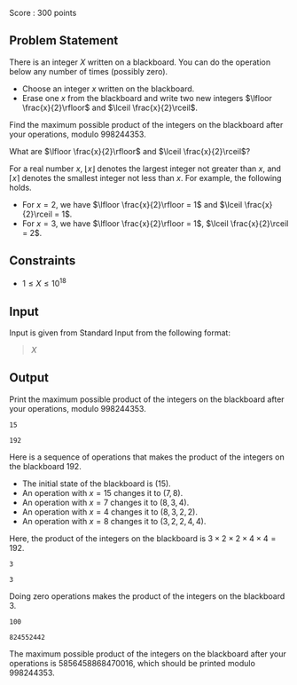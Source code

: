 Score : $300$ points

## Problem Statement

There is an integer $X$ written on a blackboard. You can do the operation below any number of times (possibly zero).

- Choose an integer $x$ written on the blackboard.
- Erase one $x$ from the blackboard and write two new integers $\lfloor \frac{x}{2}\rfloor$ and $\lceil \frac{x}{2}\rceil$.

Find the maximum possible product of the integers on the blackboard after your operations, modulo $998244353$.

  What are $\lfloor \frac{x}{2}\rfloor$ and $\lceil \frac{x}{2}\rceil$? 

 For a real number $x$, $\lfloor x\rfloor$ denotes the largest integer not greater than $x$, and $\lceil x\rceil$ denotes the smallest integer not less than $x$. For example, the following holds.

- For $x = 2$, we have $\lfloor \frac{x}{2}\rfloor = 1$ and $\lceil \frac{x}{2}\rceil = 1$.
- For $x = 3$, we have $\lfloor \frac{x}{2}\rfloor = 1$, $\lceil \frac{x}{2}\rceil = 2$.

## Constraints

- $1\leq X \leq 10^{18}$

## Input

Input is given from Standard Input from the following format:

> $X$

## Output

Print the maximum possible product of the integers on the blackboard after your operations, modulo $998244353$.

```input1
15
```

```output1
192
```

Here is a sequence of operations that makes the product of the integers on the blackboard $192$.

- The initial state of the blackboard is $(15)$.
- An operation with $x = 15$ changes it to $(7, 8)$.
- An operation with $x = 7$ changes it to $(8, 3, 4)$.
- An operation with $x = 4$ changes it to $(8, 3, 2, 2)$.
- An operation with $x = 8$ changes it to $(3, 2, 2, 4, 4)$.

Here, the product of the integers on the blackboard is $3\times 2\times 2\times 4\times 4 = 192$.

```input2
3
```

```output2
3
```

Doing zero operations makes the product of the integers on the blackboard $3$.

```input3
100
```

```output3
824552442
```

The maximum possible product of the integers on the blackboard after your operations is $5856458868470016$, which should be printed modulo $998244353$.